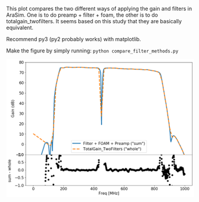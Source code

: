 This plot compares the two different ways of applying the gain and filters in AraSim. One is to do preamp + filter + foam, the other is to do totalgain_twofilters. It seems based on this study that they are basically equivalent.

Recommend py3 (py2 probably works) with matplotlib.

Make the figure by simply running: `python compare_filter_methods.py`

![](sum_vs_total.png)